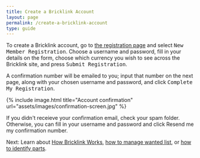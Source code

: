 ```yaml
---
title: Create a Bricklink Account
layout: page
permalink: /create-a-bricklink-account
type: guide
---
```


To create a Bricklink account, go to [the registration page](https://www.bricklink.com/regLogin.asp) and select <kbd>New Member Registration</kbd>. Choose a username and password, fill in your details on the form, choose which currency you wish to see across the Bricklink site, and press <kbd>Submit Registration</kbd>.

A confirmation number will be emailed to you; input that number on the next page, along with your chosen username and password, and click <kbd>Complete My Registration</kbd>.

{% include image.html
    title="Account confirmation"
    url="assets/images/confirmation-screen.jpg"
%}

<div class="alert alert-warning">
If you didn't receieve your confirmation email, check your spam folder. Otherwise, you can fill in your username and password and click <kdb>Resend me my confirmation number</kdb>.
</div>

<span class="label label-next">Next:</span> Learn about [How Bricklink Works](/how-bricklink-works), [how to manage wanted list](/manage-wanted-lists), or [how to identify parts](/how-to-identify-parts).